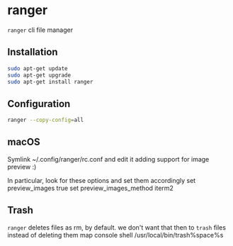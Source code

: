 # ranger
`ranger` cli file manager

## Installation
```zsh
sudo apt-get update
sudo apt-get upgrade
sudo apt-get install ranger
```

## Configuration
```zsh
ranger --copy-config=all
```

## macOS
Symlink  ~/.config/ranger/rc.conf and edit it adding support for image preview :)

In particular, look for these options and set them accordingly
set preview_images true
set preview_images_method iterm2

## Trash
`ranger` deletes files as rm, by default. we don't want that then to `trash` files instead of deleting them
map <F8> console shell /usr/local/bin/trash%space%s
